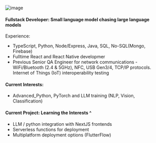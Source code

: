 ![image](https://user-images.githubusercontent.com/132242994/236126087-79b4b7f1-eab1-4b6b-a027-463b9bfe8c7b.png)

#### Fullstack Developer: Small language model chasing large language models
Experience:
- TypeScript, Python, Node/Express, Java, SQL, No-SQL(Mongo, Firebase)
- Fulltime React and React Native developmer
- Previous Senior QA Engineer for network communications - WiFi/Bluetooth (2.4 & 5GHz), NFC, USB Gen3/4, TCP/IP protocols. Internet of Things (IoT) interoperability testing

#### Current Interests:
- Advanced_Python, PyTorch and LLM training (NLP, Vision, Classification)

#### Current Project: Learning the Interests ^
- LLM / python integration with NextJS frontends
- Serverless functions for deployment
- Multiplatform deployment options (FlutterFlow)

